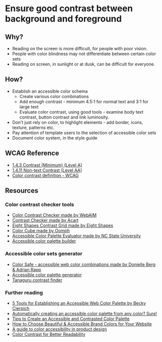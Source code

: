 # Ensure good contrast between background and foreground
## Why?
* Reading on the screen is more difficult, for people with poor vision.
* People with color blindness may not differentiate between certain color sets
* Reading on screen, in sunlight or at dusk, can be difficult for everyone.

## How?
* Establish an accessible color schema
  - Create various color combinations
  - Add enough contrast - minimum 4.5:1 for normal text and 3:1 for large text
  - Evaluate color contrast, using good tools - examine body text contrast, button contrast and link luminosity. 
* Don't just rely on color, to highlight elements - add  border, icons, texture, patterns etc.
* Pay attention of template users to the selection of accessible color sets
* Document color system, in the style guide

## WCAG Reference
* [1.4.3 Contrast (Minimum) (Level A)](https://www.w3.org/TR/WCAG21/#contrast-minimum)
* [1.4.11 Non-text Contrast (Level AA)](https://www.w3.org/TR/WCAG21/#non-text-contrast)
* [Color contrast definition - WCAG](https://www.w3.org/TR/UNDERSTANDING-WCAG20/visual-audio-contrast-contrast.html#contrast-ratiodef)

## Resources
### Color contrast checker tools
* [Color Contrast Checker made by WebAIM](https://webaim.org/resources/contrastchecker/)
* [Contrast Checker made by Acart](https://contrastchecker.com/)
* [Eight Shapes Contrast Grid made by Eight Shapes](http://contrast-grid.eightshapes.com/)
* [Color Cube made by Oomph](https://oomphinc.github.io/colorcube/)
* [Accessible Color Palette Evaluator made by NC State University](https://accessibility.oit.ncsu.edu/tools/color-contrast/)
* [Accessible color palette builder](https://toolness.github.io/accessible-color-matrix/)

### Accessible color sets generator
* [Color Safe - accessible web color combinations made by Donielle Berg & Adrian Rapp](http://colorsafe.co/)
* [Accessible color palette generator](https://confrere.com/a11y/test/)
* [Tanaguru contrast finder](http://contrast-finder.tanaguru.com/)

### Further reading
* [5 Tools for Establishing an Accessible Web Color Palette by Becky Cierpich](https://www.mediacurrent.com/blog/5-tools-establishing-accessible-web-color-palette/)
* [Automatically creating an accessible color palette from any color? Sure!](https://medium.com/confrere/automatically-creating-an-accessible-color-palette-from-any-color-sure-e735c3f2f45e)
* [Tips to Create an Accessible and Contrasted Color Palette](https://stephaniewalter.design/blog/tips-create-accessible-color-palette/)
* [How to Choose Beautiful & Accessible Brand Colors for Your Website](https://oddbird.net/2017/1/16/color/)
* [A guide to color accessibility in product design](https://www.invisionapp.com/inside-design/color-accessibility-product-design/)
* [Color Contrast for Better Readability](https://www.viget.com/articles/color-contrast/)
